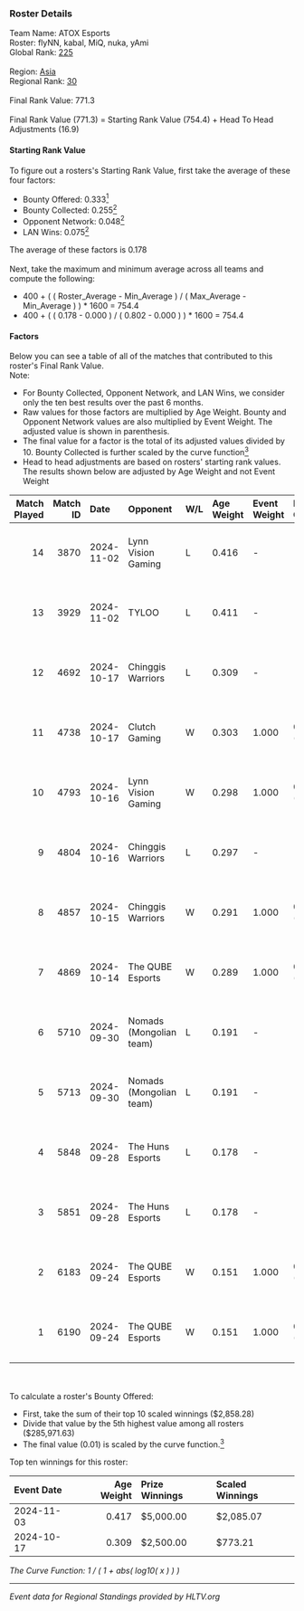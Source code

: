 ### Roster Details<br />
Team Name: ATOX Esports<br />
Roster: flyNN, kabal, MiQ, nuka, yAmi<br />
Global Rank: [225](../../standings_global_2025_02_28.md)<br />
<br />
Region: [Asia]( ../../standings_asia_2025_02_28.md)<br />
Regional Rank: [30]( ../../standings_asia_2025_02_28.md)<br />
<br />
Final Rank Value:  771.3<br />
<br />
Final Rank Value (771.3) = Starting Rank Value (754.4) + Head To Head Adjustments (16.9)<br />

#### Starting Rank Value<br />
To figure out a rosters's Starting Rank Value, first take the average of these four factors:<br />
- Bounty Offered: 0.333[<sup>1</sup>](#table2)
- Bounty Collected: 0.255[<sup>2</sup>](#table1)
- Opponent Network: 0.048[<sup>2</sup>](#table1)
- LAN Wins: 0.075[<sup>2</sup>](#table1)

The average of these factors is 0.178<br />
<br />
Next, take the maximum and minimum average across all teams and compute the following:<br />
- 400 + ( ( Roster_Average - Min_Average ) / ( Max_Average - Min_Average ) ) * 1600 = 754.4
- 400 + ( ( 0.178 - 0.000 ) / ( 0.802 - 0.000 ) ) * 1600 = 754.4


#### Factors<br />
Below you can see a table of all of the matches that contributed to this roster's Final Rank Value.<br />
Note:<br />

- For Bounty Collected, Opponent Network, and LAN Wins, we consider only the ten best results over the past 6 months.
- Raw values for those factors are multiplied by Age Weight. Bounty and Opponent Network values are also multiplied by Event Weight. The adjusted value is shown in parenthesis.
- The final value for a factor is the total of its adjusted values divided by 10. Bounty Collected is further scaled by the curve function[<sup>3</sup>](#curveFunction)
- Head to head adjustments are based on rosters' starting rank values. The results shown below are adjusted by Age Weight and not Event Weight
<span id="table1"></span><br />


| Match Played | Match ID | Date       | Opponent                | W/L | Age Weight | Event Weight | Bounty Collected | Opponent Network | LAN Wins  | H2H Adj. | Roster                          |
| -: | -: | :- | :- | :- | :- | :- | :- | :- | :- | -: | :- |
|           14 |     3870 | 2024-11-02 | Lynn Vision Gaming      | L   | 0.416      | -            | -                | -                | -         |    -2.10 | flyNN, kabal, MiQ, nuka, yAmi   |
|           13 |     3929 | 2024-11-02 | TYLOO                   | L   | 0.411      | -            | -                | -                | -         |    -2.20 | flyNN, kabal, MiQ, nuka, yAmi   |
|           12 |     4692 | 2024-10-17 | Chinggis Warriors       | L   | 0.309      | -            | -                | -                | -         |    -0.96 | cool4st, kabal, MiQ, sk0R, yAmi |
|           11 |     4738 | 2024-10-17 | Clutch Gaming           | W   | 0.303      | 1.000        | 0.000 (0.000)    | 0.060 (0.018)    | 1 (0.303) |     2.56 | cool4st, kabal, MiQ, sk0R, yAmi |
|           10 |     4793 | 2024-10-16 | Lynn Vision Gaming      | W   | 0.298      | 1.000        | 0.020 (0.006)    | 0.445 (0.132)    | 0 (0.000) |     7.88 | flyNN, kabal, MiQ, nuka, yAmi   |
|            9 |     4804 | 2024-10-16 | Chinggis Warriors       | L   | 0.297      | -            | -                | -                | -         |    -0.89 | cool4st, kabal, MiQ, sk0R, yAmi |
|            8 |     4857 | 2024-10-15 | Chinggis Warriors       | W   | 0.291      | 1.000        | 0.019 (0.006)    | 0.753 (0.219)    | 0 (0.000) |     8.36 | flyNN, kabal, MiQ, nuka, yAmi   |
|            7 |     4869 | 2024-10-14 | The QUBE Esports        | W   | 0.289      | 1.000        | 0.000 (0.000)    | 0.178 (0.051)    | 1 (0.289) |     4.13 | cool4st, kabal, MiQ, sk0R, yAmi |
|            6 |     5710 | 2024-09-30 | Nomads (Mongolian team) | L   | 0.191      | -            | -                | -                | -         |    -1.89 | flyNN, kabal, MiQ, nuka, yAmi   |
|            5 |     5713 | 2024-09-30 | Nomads (Mongolian team) | L   | 0.191      | -            | -                | -                | -         |    -1.92 | flyNN, kabal, MiQ, nuka, yAmi   |
|            4 |     5848 | 2024-09-28 | The Huns Esports        | L   | 0.178      | -            | -                | -                | -         |    -0.28 | flyNN, kabal, MiQ, nuka, yAmi   |
|            3 |     5851 | 2024-09-28 | The Huns Esports        | L   | 0.178      | -            | -                | -                | -         |    -0.28 | flyNN, kabal, MiQ, nuka, yAmi   |
|            2 |     6183 | 2024-09-24 | The QUBE Esports        | W   | 0.151      | 1.000        | 0.000 (0.000)    | 0.178 (0.027)    | 0 (0.000) |     2.22 | flyNN, kabal, MiQ, nuka, yAmi   |
|            1 |     6190 | 2024-09-24 | The QUBE Esports        | W   | 0.151      | 1.000        | 0.000 (0.000)    | 0.178 (0.027)    | 0 (0.000) |     2.24 | flyNN, kabal, MiQ, nuka, yAmi   |

<br />
<span id="table2"></span><br />
To calculate a roster's Bounty Offered:<br />

- First, take the sum of their top 10 scaled winnings ($2,858.28)
- Divide that value by the 5th highest value among all rosters ($285,971.63)
- The final value (0.01) is scaled by the curve function.[<sup>3</sup>](#curveFunction)

Top ten winnings for this roster:<br />

| Event Date | Age Weight | Prize Winnings | Scaled Winnings |
| :- | -: | :- | :- |
| 2024-11-03 |      0.417 | $5,000.00      | $2,085.07       |
| 2024-10-17 |      0.309 | $2,500.00      | $773.21         |


<span id="curveFunction"></span>_The Curve Function: 1 / ( 1 + abs( log10( x ) ) )_<br />

---
_Event data for Regional Standings provided by HLTV.org_<br />
